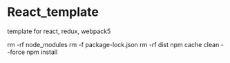 # React_template

template for react, redux, webpack5

rm -rf node_modules
rm -f package-lock.json
rm -rf dist
npm cache clean --force
npm install
